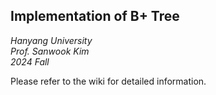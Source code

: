 ## Implementation of B+ Tree
*Hanyang University*  
*Prof. Sanwook Kim*    
*2024 Fall*

Please refer to the wiki for detailed information.
